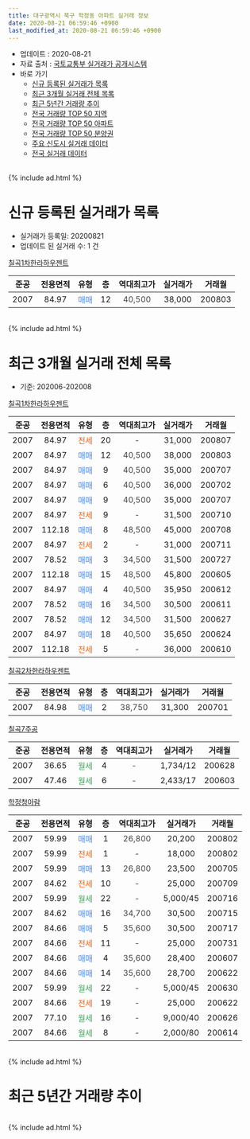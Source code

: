```yaml
---
title: 대구광역시 북구 학정동 아파트 실거래 정보
date: 2020-08-21 06:59:46 +0900
last_modified_at: 2020-08-21 06:59:46 +0900
---
```


* 업데이트 : 2020-08-21
* 자료 출처 : [국토교통부 실거래가 공개시스템](http://rt.molit.go.kr)
* 바로 가기
    * [신규 등록된 실거래가 목록](#신규-등록된-실거래가-목록)
    * [최근 3개월 실거래 전체 목록](#최근-3개월-실거래-전체-목록)
    * [최근 5년간 거래량 추이](#최근-5년간-거래량-추이)
    * [전국 거래량 TOP 50 지역](https://inasie.github.io/apt-trade-info/최근-3개월-전국에서-가장-거래가-많이-발생한-지역)
    * [전국 거래량 TOP 50 아파트](https://inasie.github.io/apt-trade-info/최근-3개월-전국에서-가장-거래가-많이-발생한-아파트)
    * [전국 거래량 TOP 50 분양권](https://inasie.github.io/apt-trade-info/최근-3개월-전국에서-가장-거래가-많이-발생한-분양권)
    * [주요 신도시 실거래 데이터](https://inasie.github.io/apt-trade-info/주요-신도시)
    * [전국 실거래 데이터](https://inasie.github.io/apt-trade-info/전국)
<br>
{% include ad.html %}
<br>

# 신규 등록된 실거래가 목록
* 실거래가 등록일: 20200821
* 업데이트 된 실거래 수: 1 건


[칠곡1차한라하우젠트](https://search.naver.com/search.naver?query=%EB%8C%80%EA%B5%AC%EA%B4%91%EC%97%AD%EC%8B%9C+%EB%B6%81%EA%B5%AC+%ED%95%99%EC%A0%95%EB%8F%99+%EC%B9%A0%EA%B3%A11%EC%B0%A8%ED%95%9C%EB%9D%BC%ED%95%98%EC%9A%B0%EC%A0%A0%ED%8A%B8)

|준공|전용면적|유형|층|역대최고가|실거래가|거래월|
|:---:|:---:|:---:|:---:|:---:|:---:|:---:|
|2007|84.97|<span style="color:#4285f3">매매</span>|12|<span style="color:#444444">40,500</span>|38,000|200803|


<br>
{% include ad.html %}
<br>

# 최근 3개월 실거래 전체 목록
* 기준: 202006-202008


[칠곡1차한라하우젠트](https://search.naver.com/search.naver?query=%EB%8C%80%EA%B5%AC%EA%B4%91%EC%97%AD%EC%8B%9C+%EB%B6%81%EA%B5%AC+%ED%95%99%EC%A0%95%EB%8F%99+%EC%B9%A0%EA%B3%A11%EC%B0%A8%ED%95%9C%EB%9D%BC%ED%95%98%EC%9A%B0%EC%A0%A0%ED%8A%B8)

|준공|전용면적|유형|층|역대최고가|실거래가|거래월|
|:---:|:---:|:---:|:---:|:---:|:---:|:---:|
|2007|84.97|<span style="color:#ff5a00">전세</span>|20|<span style="color:#444444">-</span>|31,000|200807|
|2007|84.97|<span style="color:#4285f3">매매</span>|12|<span style="color:#444444">40,500</span>|38,000|200803|
|2007|84.97|<span style="color:#4285f3">매매</span>|9|<span style="color:#444444">40,500</span>|35,000|200707|
|2007|84.97|<span style="color:#4285f3">매매</span>|6|<span style="color:#444444">40,500</span>|36,000|200702|
|2007|84.97|<span style="color:#4285f3">매매</span>|9|<span style="color:#444444">40,500</span>|35,000|200707|
|2007|84.97|<span style="color:#ff5a00">전세</span>|9|<span style="color:#444444">-</span>|31,500|200710|
|2007|112.18|<span style="color:#4285f3">매매</span>|8|<span style="color:#444444">48,500</span>|45,000|200708|
|2007|84.97|<span style="color:#ff5a00">전세</span>|2|<span style="color:#444444">-</span>|31,000|200711|
|2007|78.52|<span style="color:#4285f3">매매</span>|3|<span style="color:#444444">34,500</span>|31,500|200727|
|2007|112.18|<span style="color:#4285f3">매매</span>|15|<span style="color:#444444">48,500</span>|45,800|200605|
|2007|84.97|<span style="color:#4285f3">매매</span>|4|<span style="color:#444444">40,500</span>|35,950|200612|
|2007|78.52|<span style="color:#4285f3">매매</span>|16|<span style="color:#444444">34,500</span>|30,500|200611|
|2007|78.52|<span style="color:#4285f3">매매</span>|12|<span style="color:#444444">34,500</span>|31,500|200627|
|2007|84.97|<span style="color:#4285f3">매매</span>|18|<span style="color:#444444">40,500</span>|35,650|200624|
|2007|112.18|<span style="color:#ff5a00">전세</span>|5|<span style="color:#444444">-</span>|36,000|200610|

[칠곡2차한라하우젠트](https://search.naver.com/search.naver?query=%EB%8C%80%EA%B5%AC%EA%B4%91%EC%97%AD%EC%8B%9C+%EB%B6%81%EA%B5%AC+%ED%95%99%EC%A0%95%EB%8F%99+%EC%B9%A0%EA%B3%A12%EC%B0%A8%ED%95%9C%EB%9D%BC%ED%95%98%EC%9A%B0%EC%A0%A0%ED%8A%B8)

|준공|전용면적|유형|층|역대최고가|실거래가|거래월|
|:---:|:---:|:---:|:---:|:---:|:---:|:---:|
|2007|84.98|<span style="color:#4285f3">매매</span>|2|<span style="color:#444444">38,750</span>|31,300|200701|

[칠곡7주공](https://search.naver.com/search.naver?query=%EB%8C%80%EA%B5%AC%EA%B4%91%EC%97%AD%EC%8B%9C+%EB%B6%81%EA%B5%AC+%ED%95%99%EC%A0%95%EB%8F%99+%EC%B9%A0%EA%B3%A17%EC%A3%BC%EA%B3%B5)

|준공|전용면적|유형|층|역대최고가|실거래가|거래월|
|:---:|:---:|:---:|:---:|:---:|:---:|:---:|
|2007|36.65|<span style="color:#34a853">월세</span>|4|<span style="color:#444444">-</span>|1,734/12|200628|
|2007|47.46|<span style="color:#34a853">월세</span>|6|<span style="color:#444444">-</span>|2,433/17|200603|

[학정청아람](https://search.naver.com/search.naver?query=%EB%8C%80%EA%B5%AC%EA%B4%91%EC%97%AD%EC%8B%9C+%EB%B6%81%EA%B5%AC+%ED%95%99%EC%A0%95%EB%8F%99+%ED%95%99%EC%A0%95%EC%B2%AD%EC%95%84%EB%9E%8C)

|준공|전용면적|유형|층|역대최고가|실거래가|거래월|
|:---:|:---:|:---:|:---:|:---:|:---:|:---:|
|2007|59.99|<span style="color:#4285f3">매매</span>|1|<span style="color:#444444">26,800</span>|20,200|200802|
|2007|59.99|<span style="color:#ff5a00">전세</span>|1|<span style="color:#444444">-</span>|18,000|200802|
|2007|59.99|<span style="color:#4285f3">매매</span>|13|<span style="color:#444444">26,800</span>|23,500|200705|
|2007|84.62|<span style="color:#ff5a00">전세</span>|10|<span style="color:#444444">-</span>|25,000|200709|
|2007|59.99|<span style="color:#34a853">월세</span>|22|<span style="color:#444444">-</span>|5,000/45|200716|
|2007|84.62|<span style="color:#4285f3">매매</span>|16|<span style="color:#444444">34,700</span>|30,500|200715|
|2007|84.66|<span style="color:#4285f3">매매</span>|5|<span style="color:#444444">35,600</span>|30,500|200717|
|2007|84.66|<span style="color:#ff5a00">전세</span>|11|<span style="color:#444444">-</span>|25,000|200731|
|2007|84.66|<span style="color:#4285f3">매매</span>|4|<span style="color:#444444">35,600</span>|28,400|200607|
|2007|84.66|<span style="color:#4285f3">매매</span>|14|<span style="color:#444444">35,600</span>|28,700|200622|
|2007|59.99|<span style="color:#34a853">월세</span>|22|<span style="color:#444444">-</span>|5,000/45|200630|
|2007|84.66|<span style="color:#ff5a00">전세</span>|19|<span style="color:#444444">-</span>|25,000|200622|
|2007|77.10|<span style="color:#34a853">월세</span>|16|<span style="color:#444444">-</span>|9,000/40|200626|
|2007|84.66|<span style="color:#34a853">월세</span>|8|<span style="color:#444444">-</span>|2,000/80|200614|


<br>
{% include ad.html %}
<br>

# 최근 5년간 거래량 추이


<div style="width:100%;">
    <canvas id="deal_progress" height="200"></canvas>
</div>

<script>
new Chart(document.getElementById("deal_progress"), {
    type: 'line',
    data: {
        labels: ['201508','201509','201510','201511','201512','201601','201602','201603','201604','201605','201606','201607','201608','201609','201610','201611','201612','201701','201702','201703','201704','201705','201706','201707','201708','201709','201710','201711','201712','201801','201802','201803','201804','201805','201806','201807','201808','201809','201810','201811','201812','201901','201902','201903','201904','201905','201906','201907','201908','201909','201910','201911','201912','202001','202002','202003','202004','202005','202006','202007','202008'],
        datasets: [{
            label: '매매',
            pointRadius: 1,
            data: [8, 12, 8, 4, 2, 2, 4, 3, 3, 1, 3, 5, 9, 12, 9, 4, 8, 4, 5, 2, 8, 16, 18, 21, 21, 4, 6, 10, 7, 16, 5, 17, 4, 12, 7, 2, 7, 21, 16, 4, 3, 5, 6, 6, 11, 5, 9, 15, 9, 11, 13, 13, 6, 7, 13, 1, 7, 10, 7, 9, 2],
            borderColor: "rgba(255, 201, 14, 1)",
            backgroundColor: "rgba(255, 201, 14, 0.5)",
            fill: false,
            lineTension: 0
        },{
            label: '전월세',
            pointRadius: 1,
            data: [26, 9, 13, 9, 7, 6, 9, 11, 5, 9, 5, 10, 10, 4, 3, 7, 14, 13, 15, 9, 5, 1, 11, 9, 14, 8, 3, 6, 8, 9, 9, 10, 5, 7, 9, 3, 3, 7, 7, 6, 4, 7, 12, 5, 7, 5, 9, 6, 27, 15, 13, 6, 11, 9, 10, 5, 8, 8, 7, 5, 2],
            borderColor: "rgba(0, 141, 185, 1)",
            backgroundColor: "rgba(0, 141, 185, 0.5)",
            fill: false,
            lineTension: 0
        }
        ]
    },
    options: {
        responsive: true,
        title: {
            display: false
        },
        tooltips: {
            mode: 'index',
            intersect: false
        },
        hover: {
            mode: 'nearest',
            intersect: true
        },
        scales: {
            xAxes: [{
                display: true,
                scaleLabel: {
                    display: true,
                    labelString: '년/월'
                }
            }],
            yAxes: [{
                display: true,
                ticks: {
                    suggestedMin: 0,
                },
                scaleLabel: {
                    display: true,
                    labelString: '실거래 수'
                }
            }]
        }
    }
});

</script>


<br>
{% include ad.html %}
<br>

